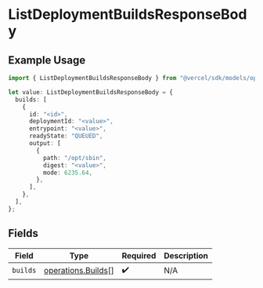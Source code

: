 # ListDeploymentBuildsResponseBody

## Example Usage

```typescript
import { ListDeploymentBuildsResponseBody } from "@vercel/sdk/models/operations";

let value: ListDeploymentBuildsResponseBody = {
  builds: [
    {
      id: "<id>",
      deploymentId: "<value>",
      entrypoint: "<value>",
      readyState: "QUEUED",
      output: [
        {
          path: "/opt/sbin",
          digest: "<value>",
          mode: 6235.64,
        },
      ],
    },
  ],
};
```

## Fields

| Field                                                    | Type                                                     | Required                                                 | Description                                              |
| -------------------------------------------------------- | -------------------------------------------------------- | -------------------------------------------------------- | -------------------------------------------------------- |
| `builds`                                                 | [operations.Builds](../../models/operations/builds.md)[] | :heavy_check_mark:                                       | N/A                                                      |